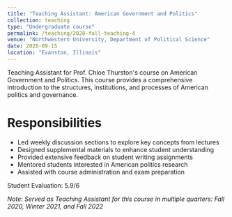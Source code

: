 ```yaml
---
title: "Teaching Assistant: American Government and Politics"
collection: teaching
type: "Undergraduate course"
permalink: /teaching/2020-fall-teaching-4
venue: "Northwestern University, Department of Political Science"
date: 2020-09-15
location: "Evanston, Illinois"
---
```


Teaching Assistant for Prof. Chloe Thurston's course on American Government and Politics. This course provides a comprehensive introduction to the structures, institutions, and processes of American politics and governance.

Responsibilities
======
* Led weekly discussion sections to explore key concepts from lectures
* Designed supplemental materials to enhance student understanding
* Provided extensive feedback on student writing assignments
* Mentored students interested in American politics research
* Assisted with course administration and exam preparation

Student Evaluation: 5.9/6

*Note: Served as Teaching Assistant for this course in multiple quarters: Fall 2020, Winter 2021, and Fall 2022* 